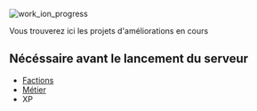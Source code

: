 
![work_ion_progress](https://github.com/NathanDestrez/Minecraft_Big_Aventure/assets/113355529/50739577-6b4a-4086-911b-d5d194077454)

Vous trouverez ici les projets d'améliorations en cours

## Nécéssaire avant le lancement du serveur
- [Factions](https://github.com/NathanDestrez/Minecraft_Big_Aventure/tree/3bf91169c26eea1056a422a48a50dd5f5248c4f9/Work%20in%20progress/Factions)
- [Métier](https://github.com/NathanDestrez/Minecraft_Big_Aventure/tree/3bf91169c26eea1056a422a48a50dd5f5248c4f9/Work%20in%20progress/M%C3%A9tiers)
- XP

